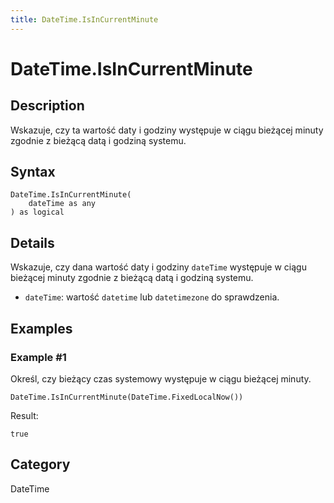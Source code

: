 ```yaml
---
title: DateTime.IsInCurrentMinute
---
```


# DateTime.IsInCurrentMinute


## Description

Wskazuje, czy ta wartość daty i godziny występuje w ciągu bieżącej minuty zgodnie z bieżącą datą i godziną systemu.


## Syntax

```powerquery
DateTime.IsInCurrentMinute(
    dateTime as any
) as logical
```


## Details

Wskazuje, czy dana wartość daty i godziny <code>dateTime</code> występuje w ciągu bieżącej minuty zgodnie z bieżącą datą i godziną systemu.      <ul>      <li><code>dateTime</code>: wartość <code>datetime</code> lub <code>datetimezone</code> do sprawdzenia.</li>      </ul>


## Examples

### Example #1 
Określ, czy bieżący czas systemowy występuje w ciągu bieżącej minuty.
```powerquery
DateTime.IsInCurrentMinute(DateTime.FixedLocalNow())
```

Result: 
```powerquery
true
```




## Category
DateTime
